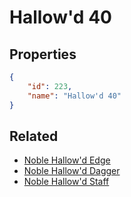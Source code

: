 # Hallow'd 40

<no description available>

## Properties

```json
{
    "id": 223,
    "name": "Hallow'd 40"
}
```

## Related

- [Noble Hallow'd Edge](../items/12793-noble-hallow-d-edge.md)
- [Noble Hallow'd Dagger](../items/12798-noble-hallow-d-dagger.md)
- [Noble Hallow'd Staff](../items/12803-noble-hallow-d-staff.md)

